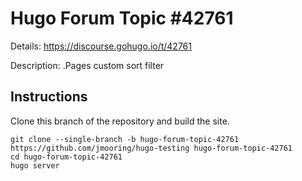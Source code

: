 # Hugo Forum Topic #42761

Details: <https://discourse.gohugo.io/t/42761>

Description: .Pages custom sort filter

## Instructions

Clone this branch of the repository and build the site.

```text
git clone --single-branch -b hugo-forum-topic-42761 https://github.com/jmooring/hugo-testing hugo-forum-topic-42761
cd hugo-forum-topic-42761
hugo server
```
